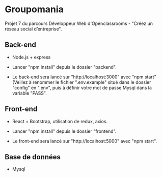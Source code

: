 # Groupomania

Projet 7 du parcours Développeur Web d'Openclassrooms - "Créez un réseau social d’entreprise".

## Back-end 

- Node.js + express

- Lancer "npm install" depuis le dossier "backend".

- Le back-end sera lancé sur "http://localhost:3000" avec "npm start" (Veillez à renommer le fichier ".env.example" situé dans le dossier "config" en ".env", puis à définir votre mot de passe Mysql dans la variable "PASS".

## Front-end 

- React + Bootstrap, utilisation de redux, axios.

- Lancer "npm install" depuis le dossier "frontend".

- Le front-end sera lancé sur "http://localhost:5000" avec "npm start".

## Base de données 

- Mysql






